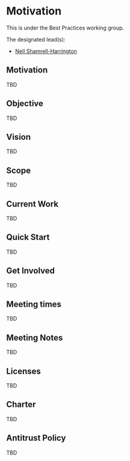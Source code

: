 # **Motivation**

This is under the Best Practices working group.


The designated lead(s):
- [Nell Shamrell-Harrington](https://github.com/nellshamrell)

## Motivation

TBD

## Objective

TBD

## Vision

TBD

## Scope

TBD

## Current Work

TBD

## Quick Start

TBD

## Get Involved

TBD

## Meeting times

TBD

## Meeting Notes

TBD

## Licenses

TBD

## Charter

TBD

## Antitrust Policy

TBD
